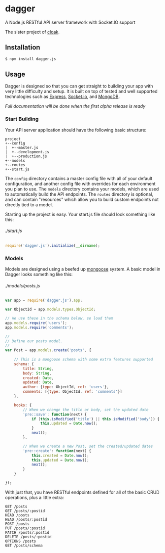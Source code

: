 # dagger

A Node.js RESTful API server framework with Socket.IO support

The sister project of [cloak](https://github.com/UmbraEngineering/cloak).

## Installation

```bash
$ npm install dagger.js
```

## Usage

Dagger is designed so that you can get straight to building your app with very little difficulty and setup. It is built on top of tested and well supported technologies such as [Express](http://expressjs.com/), [Socket.io](http://socket.io/), and [MongoDB](http://www.mongodb.org/).

_Full documentation will be done when the first alpha release is ready_

### Start Building

Your API server application should have the following basic structure:

```
project
+--config
|  +--master.js
|  +--development.js
|  +--production.js
+--models
+--routes
+--start.js
```

The `config` directory contains a master config file with all of your default configuration, and another config file with overrides for each environment you plan to use. The `models` directory contains your models, which are used to automatically build the API endpoints. The `routes` directory is optional, and can contain "resources" which allow you to build custom endpoints not directly tied to a model.

Starting up the project is easy. Your start.js file should look something like this:

###### ./start.js

```javascript
require('dagger.js').initialize(__dirname);
```

### Models

Models are designed using a beefed up [mongoose](http://mongoosejs.com/) system. A basic model in Dagger looks something like this:

###### ./models/posts.js

```javascript
var app = require('dagger.js').app;

var ObjectId = app.models.types.ObjectId;

// We use these in the schema below, so load them
app.models.require('users');
app.models.require('comments');

//
// Define our posts model.
//
var Post = app.models.create('posts', {
	
	// This is a mongoose schema with some extra features supported
	schema: {
		title: String,
		body: String,
		created: Date,
		updated: Date,
		author: {type: ObjectId, ref: 'users'},
		comments: [{type: ObjectId, ref: 'comments'}]
	},

	hooks: {
		// When we change the title or body, set the updated date
		'pre::save': function(next) {
			if (this.isModified('title') || this.isModified('body')) {
				this.updated = Date.now();
			}
			next();
		},

		// When we create a new Post, set the created/updated dates
		'pre::create': function(next) {
			this.created = Date.now();
			this.updated = Date.now();
			next();
		}
	}

});
```

With just that, you have RESTful endpoints defined for all of the basic CRUD operations, plus a little extra:

```
GET /posts
GET /posts/:postid
HEAD /posts
HEAD /posts/:postid
POST /posts
PUT /posts/:postid
PATCH /posts/:postid
DELETE /posts/:postid
OPTIONS /posts
GET /posts/schema
```

